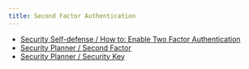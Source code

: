 ```yaml
---
title: Second Factor Authentication
---
```


* [Security Self-defense / How to: Enable Two Factor Authentication](https://ssd.eff.org/en/module/how-enable-two-factor-authentication)
* [Security Planner / Second Factor](https://securityplanner.org/#/tool/2-factor-authentication)
* [Security Planner / Security Key](https://securityplanner.org/#/tool/security-key)

